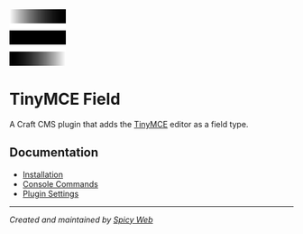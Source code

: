<img src="src/icon.svg" width="100">

# TinyMCE Field

A Craft CMS plugin that adds the [TinyMCE](https://www.tiny.cloud/tinymce/) editor as a field type.

## Documentation

- [Installation](docs/installation.md)
- [Console Commands](docs/console-commands.md)
- [Plugin Settings](docs/plugin-settings.md)

---

*Created and maintained by [Spicy Web](https://spicyweb.com.au)*
